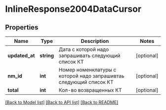 # InlineResponse2004DataCursor

## Properties
Name | Type | Description | Notes
------------ | ------------- | ------------- | -------------
**updated_at** | **string** | Дата с которой надо запрашивать следующий список КТ | [optional] 
**nm_id** | **int** | Номер номенклатуры с которой надо запрашивтаь следующий список КТ | [optional] 
**total** | **int** | Кол-во возвращенных КТ | [optional] 

[[Back to Model list]](../../README.md#documentation-for-models) [[Back to API list]](../../README.md#documentation-for-api-endpoints) [[Back to README]](../../README.md)

